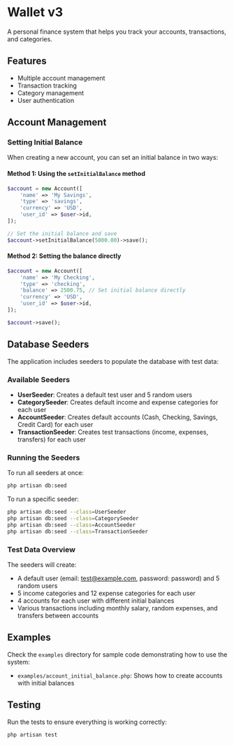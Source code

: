 # Wallet v3

A personal finance system that helps you track your accounts, transactions, and categories.

## Features

- Multiple account management
- Transaction tracking
- Category management
- User authentication

## Account Management

### Setting Initial Balance

When creating a new account, you can set an initial balance in two ways:

#### Method 1: Using the `setInitialBalance` method

```php
$account = new Account([
    'name' => 'My Savings',
    'type' => 'savings',
    'currency' => 'USD',
    'user_id' => $user->id,
]);

// Set the initial balance and save
$account->setInitialBalance(5000.00)->save();
```

#### Method 2: Setting the balance directly

```php
$account = new Account([
    'name' => 'My Checking',
    'type' => 'checking',
    'balance' => 2500.75, // Set initial balance directly
    'currency' => 'USD',
    'user_id' => $user->id,
]);

$account->save();
```

## Database Seeders

The application includes seeders to populate the database with test data:

### Available Seeders

- **UserSeeder**: Creates a default test user and 5 random users
- **CategorySeeder**: Creates default income and expense categories for each user
- **AccountSeeder**: Creates default accounts (Cash, Checking, Savings, Credit Card) for each user
- **TransactionSeeder**: Creates test transactions (income, expenses, transfers) for each user

### Running the Seeders

To run all seeders at once:

```bash
php artisan db:seed
```

To run a specific seeder:

```bash
php artisan db:seed --class=UserSeeder
php artisan db:seed --class=CategorySeeder
php artisan db:seed --class=AccountSeeder
php artisan db:seed --class=TransactionSeeder
```

### Test Data Overview

The seeders will create:

- A default user (email: test@example.com, password: password) and 5 random users
- 5 income categories and 12 expense categories for each user
- 4 accounts for each user with different initial balances
- Various transactions including monthly salary, random expenses, and transfers between accounts

## Examples

Check the `examples` directory for sample code demonstrating how to use the system:

- `examples/account_initial_balance.php`: Shows how to create accounts with initial balances

## Testing

Run the tests to ensure everything is working correctly:

```bash
php artisan test
```
